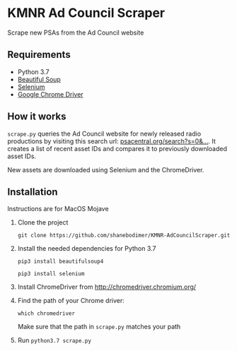 # KMNR Ad Council Scraper

Scrape new PSAs from the Ad Council website

## Requirements

- Python 3.7
- [Beautiful Soup](https://pypi.org/project/beautifulsoup4/)
- [Selenium](https://pypi.org/project/selenium/)
- [Google Chrome Driver](http://chromedriver.chromium.org/)

## How it works

`scrape.py` queries the Ad Council website for newly released radio productions by visiting this search url: [psacentral.org/search?s=0&...](https://www.psacentral.org/search?s=0&q=&t=radio&l=english&rd=past-3-months&ma=all&ms=all). It creates a list of recent asset IDs and compares it to previously downloaded asset IDs.

New assets are downloaded using Selenium and the ChromeDriver.

## Installation

Instructions are for MacOS Mojave

1. Clone the project

   `git clone https://github.com/shanebodimer/KMNR-AdCouncilScraper.git`

2. Install the needed dependencies for Python 3.7

   `pip3 install beautifulsoup4`

   `pip3 install selenium`

3. Install ChromeDriver from http://chromedriver.chromium.org/

4. Find the path of your Chrome driver:

   `which chromedriver`

   Make sure that the path in `scrape.py` matches your path

5. Run `python3.7 scrape.py`
